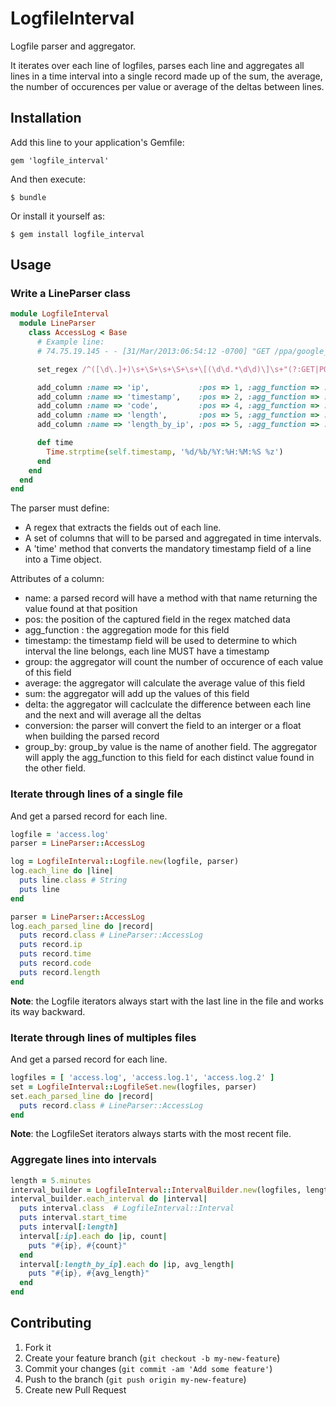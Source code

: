 # LogfileInterval

Logfile parser and aggregator.

It iterates over each line of logfiles, parses each line and aggregates all lines in a time interval into a single
record made up of the sum, the average, the number of occurences per value or average of the deltas between lines.

## Installation

Add this line to your application's Gemfile:

    gem 'logfile_interval'

And then execute:

    $ bundle

Or install it yourself as:

    $ gem install logfile_interval

## Usage

### Write a LineParser class
```ruby
module LogfileInterval
  module LineParser
    class AccessLog < Base
      # Example line:
      # 74.75.19.145 - - [31/Mar/2013:06:54:12 -0700] "GET /ppa/google_chrome HTTP/1.1" 200 7855 "https://www.google.com/" "Mozilla/5.0 Chrome/25.0.1364.160"

      set_regex /^([\d\.]+)\s+\S+\s+\S+\s+\[(\d\d.*\d\d)\]\s+"(?:GET|POST|PUT|HEAD|DELETE)\s+(\S+)\s+HTTP\S+"\s+(\d+)\s+(\d+)\s+"([^"]*)"\s+"([^"]+)"$/

      add_column :name => 'ip',           :pos => 1, :agg_function => :group
      add_column :name => 'timestamp',    :pos => 2, :agg_function => :timestamp
      add_column :name => 'code',         :pos => 4, :agg_function => :group
      add_column :name => 'length',       :pos => 5, :agg_function => :average,   :conversion => :integer,
      add_column :name => 'length_by_ip', :pos => 5, :agg_function => :average,   :conversion => :integer, :group_by => 'ip'

      def time
        Time.strptime(self.timestamp, '%d/%b/%Y:%H:%M:%S %z')
      end
    end
  end
end
```
The parser must define:
* A regex that extracts the fields out of each line.
* A set of columns that will to be parsed and aggregated in time intervals.
* A 'time' method that converts the mandatory timestamp field of a line into a Time object.

Attributes of a column:
* name: a parsed record will have a method with that name returning the value found at that position
* pos:  the position of the captured field in the regex matched data
* agg_function : the aggregation mode for this field
 * timestamp: the timestamp field will be used to determine to which interval the line belongs, each line MUST have a timestamp
 * group: the aggregator will count the number of occurence of each value of this field
 * average: the aggregator will calculate the average value of this field
 * sum: the aggregator will add up the values of this field
 * delta: the aggregator will caclculate the difference between each line and the next and will average all the deltas
* conversion: the parser will convert the field to an interger or a float when building the parsed record
* group_by: group_by value is the name of another field. The aggregator will apply the agg_function to this field for each distinct value found in the other field.

### Iterate through lines of a single file
And get a parsed record for each line.
```ruby
logfile = 'access.log'
parser = LineParser::AccessLog

log = LogfileInterval::Logfile.new(logfile, parser)
log.each_line do |line|
  puts line.class # String
  puts line
end

parser = LineParser::AccessLog
log.each_parsed_line do |record|
  puts record.class # LineParser::AccessLog
  puts record.ip
  puts record.time
  puts record.code
  puts record.length
end
```
**Note**: the Logfile iterators always start with the last line in the file and works its way backward.

### Iterate through lines of multiples files
And get a parsed record for each line.
```ruby
logfiles = [ 'access.log', 'access.log.1', 'access.log.2' ]
set = LogfileInterval::LogfileSet.new(logfiles, parser)
set.each_parsed_line do |record|
  puts record.class # LineParser::AccessLog
end
```
**Note**: the LogfileSet iterators always starts with the most recent file.

### Aggregate lines into intervals
```ruby
length = 5.minutes
interval_builder = LogfileInterval::IntervalBuilder.new(logfiles, length)
interval_builder.each_interval do |interval|
  puts interval.class  # LogfileInterval::Interval
  puts interval.start_time
  puts interval[:length]
  interval[:ip].each do |ip, count|
    puts "#{ip}, #{count}"
  end
  interval[:length_by_ip].each do |ip, avg_length|
    puts "#{ip}, #{avg_length}"
  end
end
```

## Contributing

1. Fork it
2. Create your feature branch (`git checkout -b my-new-feature`)
3. Commit your changes (`git commit -am 'Add some feature'`)
4. Push to the branch (`git push origin my-new-feature`)
5. Create new Pull Request
